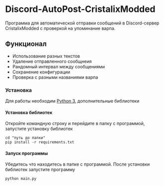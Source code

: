 # Discord-AutoPost-CristalixModded
Программа для автоматической отправки сообщений в Discord-сервер CristalixModded с проверкой на упоминание варпа.

## Функционал
  - Использование разных текстов
  - Удаление отправленного сообщнеия
  - Рандомный интервал между сообщениями
  - Сохранение конфигурации
  - Проверка с разными названиями варпа
  
### Установка
  Для работы необходим [Python 3](https://www.python.org/downloads/), дополнительные библиотеки
  
#### Установка библиотек
   Откройте командную строку и перейдите в папку с программой, запустите установку библиотек

    cd "путь до папки"
    pip install -r requirements.txt
    
#### Запуск программы
   Убедитесь что находитесь в папке с программой. После установки библиотек запустите программу
     
    python main.py
